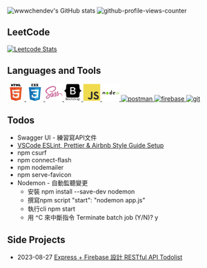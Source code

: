 
![wwwchendev's GitHub stats](https://github-readme-stats.vercel.app/api?username=wwwchendev&show_icons=true&theme=apprentice)
![github-profile-views-counter](https://komarev.com/ghpvc/?username=wwwchendev&style=for-the-badge&color=orange)
## LeetCode

[![Leetcode Stats](https://leetcard.jacoblin.cool/wwwchendev)](https://leetcode.com/wwwchendev)

## Languages and Tools
<p align="left">   
  <a href="https://www.w3.org/html/" target="_blank" rel="noreferrer"> <img src="https://raw.githubusercontent.com/devicons/devicon/master/icons/html5/html5-original-wordmark.svg" alt="html5" width="40" height="40"/> </a> 
  <a href="https://www.w3schools.com/css/" target="_blank" rel="noreferrer"> <img src="https://raw.githubusercontent.com/devicons/devicon/master/icons/css3/css3-original-wordmark.svg" alt="css3" width="40" height="40"/>  </a> 
  <a href="https://sass-lang.com" target="_blank" rel="noreferrer"> <img src="https://raw.githubusercontent.com/devicons/devicon/master/icons/sass/sass-original.svg" alt="sass" width="40" height="40"/> </a> 
  <a href="https://getbootstrap.com" target="_blank" rel="noreferrer"> <img src="https://raw.githubusercontent.com/devicons/devicon/master/icons/bootstrap/bootstrap-plain-wordmark.svg" alt="bootstrap" width="40" height="40"/> </a> 
  <a href="https://developer.mozilla.org/en-US/docs/Web/JavaScript" target="_blank" rel="noreferrer"> <img src="https://raw.githubusercontent.com/devicons/devicon/master/icons/javascript/javascript-original.svg" alt="javascript" width="40" height="40"/> </a> 
  <a href="https://nodejs.org" target="_blank" rel="noreferrer"> <img src="https://raw.githubusercontent.com/devicons/devicon/master/icons/nodejs/nodejs-original-wordmark.svg" alt="nodejs" width="40" height="40"/> </a> 
  <a href="https://postman.com" target="_blank" rel="noreferrer"> <img src="https://www.vectorlogo.zone/logos/getpostman/getpostman-icon.svg" alt="postman" width="40" height="40"/> </a>
  <a href="https://firebase.google.com/" target="_blank" rel="noreferrer"> <img src="https://www.vectorlogo.zone/logos/firebase/firebase-icon.svg" alt="firebase" width="40" height="40"/> </a> 
  <a href="https://git-scm.com/" target="_blank" rel="noreferrer"> <img src="https://www.vectorlogo.zone/logos/git-scm/git-scm-icon.svg" alt="git" width="40" height="40"/> </a>  
  <!-- 
  <a href="https://www.mongodb.com/" target="_blank" rel="noreferrer"> <img src="https://raw.githubusercontent.com/devicons/devicon/master/icons/mongodb/mongodb-original-wordmark.svg" alt="mongodb" width="40" height="40"/> </a> 
  <a href="https://nextjs.org/" target="_blank" rel="noreferrer"> <img src="https://cdn.worldvectorlogo.com/logos/nextjs-2.svg" alt="nextjs" width="40" height="40"/> </a> 
  <a href="https://reactjs.org/" target="_blank" rel="noreferrer"> <img src="https://raw.githubusercontent.com/devicons/devicon/master/icons/react/react-original-wordmark.svg" alt="react" width="40" height="40"/> </a> 
  <a href="https://reactnative.dev/" target="_blank" rel="noreferrer"> <img src="https://reactnative.dev/img/header_logo.svg" alt="reactnative" width="40" height="40"/> </a> 
  <a href="https://tailwindcss.com/" target="_blank" rel="noreferrer"> <img src="https://www.vectorlogo.zone/logos/tailwindcss/tailwindcss-icon.svg" alt="tailwind" width="40" height="40"/> </a>
  <a href="https://redux.js.org" target="_blank" rel="noreferrer"> <img src="https://raw.githubusercontent.com/devicons/devicon/master/icons/redux/redux-original.svg" alt="redux" width="40" height="40"/> </a> 
  <a href="https://www.typescriptlang.org/" target="_blank" rel="noreferrer"> <img src="https://raw.githubusercontent.com/devicons/devicon/master/icons/typescript/typescript-original.svg" alt="typescript" width="40" height="40"/> </a> 
   -->
</p>


## Todos
- Swagger UI - 練習寫API文件
- [VSCode ESLint, Prettier & Airbnb Style Guide Setup](https://www.youtube.com/watch?v=SydnKbGc7W8&t=72s)
- npm csurf
- npm connect-flash
- npm nodemailer
- npm serve-favicon
- Nodemon - 自動監聽變更
  - 安裝 npm install --save-dev nodemon
  - 撰寫npm script "start": "nodemon app.js"
  - 執行cli npm start
  - 用 ^C 來中斷指令 Terminate batch job (Y/N)? y

## Side Projects
- 2023-08-27 [Express + Firebase 設計 RESTful API Todolist](https://github.com/wwwchendev/ExpressFirebase-RESTfulAPITodo)
<!--
- 2023-08-15 𝘾𝙊𝘿𝙀𝙋𝙀𝙉. [BMI Calculator 線上BMI計算機](https://codepen.io/effiechen22/pen/poQMaMj)
- 2023-08-08 [ONLINE TODO LIST](https://effiechen22.github.io/course_javascript_TodoList-2/) - Bootstrap、串接第三方API、註冊登入功能
- 2023-07-28 [Produce農產品比價網](https://effiechen22.github.io/course_javascript_CropPriceTable/) - Javascript、以OPEN DATA進行JSON資料排序
- 2023-07-27  𝘾𝙊𝘿𝙀𝙋𝙀𝙉. [高雄充電站](https://codepen.io/effiechen22/pen/poQOWXj/) - Javascript、將陣列資料渲染到頁面
- 2023-07-25 [TODO LIST](https://effiechen22.github.io/course_javascript_TodoList-1/) - 純Javascrpit進行DOM元素操作
- 2023-07-16 [選禮物](https://effiechen22.github.io/20230716_Choosegifts/#smartwatchs) - Bootstrap
- 2023-07-15 [撿到寶-毛孩似顏繪](https://effiechen22.github.io/course_boostrap_final-hw/) - Bootstrap
- 2023-07-09 [後台管理頁面](https://effiechen22.github.io/course_boostrap_backstage/) - Bootstrap
- 2023-07-06 [個人簡歷](https://effiechen22.github.io/course_boostrap_cv/) - Bootstrap
- 2023-07-04 𝘾𝙊𝘿𝙀𝙋𝙀𝙉. [卡斯伯的部落格](https://codepen.io/effiechen22/pen/NWEgOre) - Bootstrap部落格版型
- 2023-06-11 [六角西餐廳](https://effiechen22.github.io/RWD-final/) - CSS切版 + RWD
- 2023-06-03 𝘾𝙊𝘿𝙀𝙋𝙀𝙉. [RWD Table](https://codepen.io/effiechen22/pen/MWPNzKx?editors=1100) - 復刻勞動力發展署網頁
- 2023-05-20 [SweetTaste](https://effiechen22.github.io/prj_SweetTaste/contact.html) - CSS切版練習、多頁網站

- 2023-05-19 𝘾𝙊𝘿𝙀𝙋𝙀𝙉. [FLEX 修煉時光屋](https://codepen.io/collection/xKJdGV) - CSS切版:Flex練習
-->

